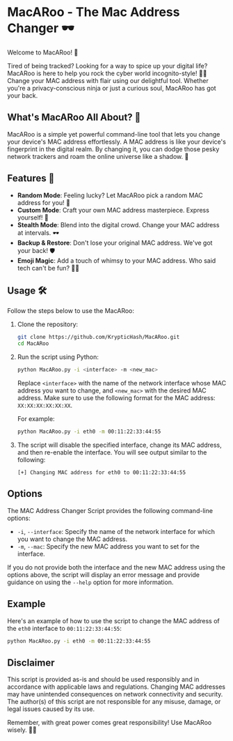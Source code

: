# MacARoo - The Mac Address Changer 🕶️
             
Welcome to MacARoo! 🎉
         
Tired of being tracked? Looking for a way to spice up your digital life? MacARoo is here to help you rock the cyber world incognito-style! 🕵️‍♂️ Change your MAC address with flair using our delightful tool. Whether you're a privacy-conscious ninja or just a curious soul, MacARoo has got your back.
  
## What's MacARoo All About? 🤔

MacARoo is a simple yet powerful command-line tool that lets you change your device's MAC address effortlessly. A MAC address is like your device's fingerprint in the digital realm. By changing it, you can dodge those pesky network trackers and roam the online universe like a shadow. 🌌
 
## Features 🌟

- **Random Mode**: Feeling lucky? Let MacARoo pick a random MAC address for you! 🎲
- **Custom Mode**: Craft your own MAC address masterpiece. Express yourself! 💃
- **Stealth Mode**: Blend into the digital crowd. Change your MAC address at intervals. 🕶️
- **Backup & Restore**: Don't lose your original MAC address. We've got your back! 🛡️
- **Emoji Magic**: Add a touch of whimsy to your MAC address. Who said tech can't be fun? 🦄✨

## Usage 🛠️

Follow the steps below to use the MacARoo:

1. Clone the repository:

   ```bash
   git clone https://github.com/KrypticHash/MacARoo.git
   cd MacARoo
   ```

2. Run the script using Python:

   ```bash
   python MacARoo.py -i <interface> -m <new_mac>
   ```

   Replace `<interface>` with the name of the network interface whose MAC address you want to change, and `<new_mac>` with the desired MAC address. Make sure to use the following format for the MAC address: `XX:XX:XX:XX:XX:XX`.

   For example:

   ```bash
   python MacARoo.py -i eth0 -m 00:11:22:33:44:55
   ```

3. The script will disable the specified interface, change its MAC address, and then re-enable the interface. You will see output similar to the following:
   ```
   [+] Changing MAC address for eth0 to 00:11:22:33:44:55
   ```

## Options

The MAC Address Changer Script provides the following command-line options:

- `-i`, `--interface`: Specify the name of the network interface for which you want to change the MAC address.
- `-m`, `--mac`: Specify the new MAC address you want to set for the interface.

If you do not provide both the interface and the new MAC address using the options above, the script will display an error message and provide guidance on using the `--help` option for more information.

## Example

Here's an example of how to use the script to change the MAC address of the `eth0` interface to `00:11:22:33:44:55`:

```bash
python MacARoo.py -i eth0 -m 00:11:22:33:44:55
```

## Disclaimer

This script is provided as-is and should be used responsibly and in accordance with applicable laws and regulations. Changing MAC addresses may have unintended consequences on network connectivity and security. The author(s) of this script are not responsible for any misuse, damage, or legal issues caused by its use.

Remember, with great power comes great responsibility! Use MacARoo wisely. 🦸‍♂️
